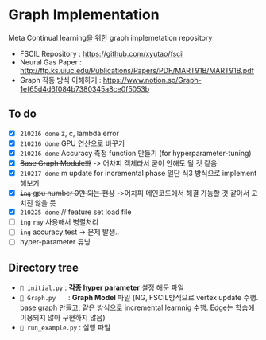 # Graph Implementation

Meta Continual learning을 위한 graph implemetation repository

- FSCIL Repository : https://github.com/xyutao/fscil
- Neural Gas Paper : http://ftp.ks.uiuc.edu/Publications/Papers/PDF/MART91B/MART91B.pdf
- Graph 작동 방식 이해하기 : https://www.notion.so/Graph-1ef65d4d6f084b7380345a8ce0f5053b



## To do

- [x] `210216 done` z, c, lambda error 
- [x] `210216 done` GPU 연산으로 바꾸기  
- [x] `210216 done` Accuracy 측정 function 만들기 (for hyperparameter-tuning)
- [x] ~~Base Graph Module화~~ -> 어차피 객체라서 굳이 안해도 될 것 같음
- [x] `210217 done` m update for incremental phase 일단 식3 방식으로 implement 해보기
- [x] ~~`ing` gpu number 0만 되는 현상~~ ->어차피 메인코드에서 해결 가능할 것 같아서 고치진 않을 듯
- [x] `210225 done`  // feature set load file 
- [ ] `ing` `ray` 사용해서 병렬처리
- [ ] `ing` accuracy test -> 문제 발생..
- [ ] hyper-parameter 튜닝

## Directory tree

- `📄 initial.py` :  **각종 hyper parameter** 설정 해둔 파일
- `📄 Graph.py   ` :  **Graph Model** 파일 (NG, FSCIL방식으로 vertex update 수행. base graph 만들고, 같은 방식으로 incremental learnnig 수행. Edge는 학습에 이용되지 않아 구현하지 않음)
- `📄 run_example.py` : 실행 파일

